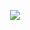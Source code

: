 <p align="center">
  <img src="https://capsule-render.vercel.app/api?type=waving&color=0:2e026d,100:15162c&height=250&section=header&text=Hey%20I'm%20Javan%20👋&fontSize=60&fontColor=ffffff&animation=fadeIn&fontAlignY=40" />
</p>
